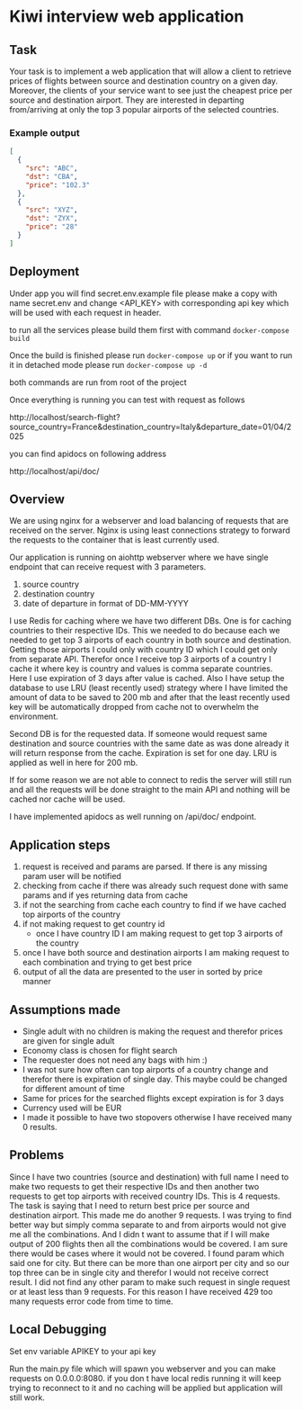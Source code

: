 # Kiwi interview web application

## Task

Your task is to implement a web application that will allow a client to retrieve prices of flights
between source and destination country on a given day. Moreover, the clients of your service
want to see just the cheapest price per source and destination airport. They are interested in
departing from/arriving at only the top 3 popular airports of the selected countries.

### Example output
```json
[
  {
    "src": "ABC",
    "dst": "CBA",
    "price": "102.3"
  },
  {
    "src": "XYZ",
    "dst": "ZYX",
    "price": "28"
  }
]
```

## Deployment
Under app you will find secret.env.example file please make a copy with name secret.env and change
<API_KEY> with corresponding api key which will be used with each request in header. 

to run all the services please build them first with command `docker-compose build`

Once the build is finished please run `docker-compose up` or if you want to run it in 
detached mode please run `docker-compose up -d`

both commands are run from root of the project

Once everything is running you can test with request as follows

http://localhost/search-flight?source_country=France&destination_country=Italy&departure_date=01/04/2025

you can find apidocs on following address

http://localhost/api/doc/

## Overview
We are using nginx for a webserver and load balancing of requests that are received on
the server. Nginx is using least connections strategy to forward the requests to the container
that is least currently used.

Our application is running on aiohttp webserver where we have single endpoint that can receive
request with 3 parameters.

1. source country
2. destination country
3. date of departure in format of DD-MM-YYYY

I use Redis for caching where we have two different DBs. One is for caching countries to their
respective IDs. This we needed to do because each we needed to get top 3 airports of each country
in both source and destination. Getting those airports I could only with country ID which I could 
get only from separate API. Therefor once I receive top 3 airports of a country I cache it where 
key is country and values is comma separate countries. Here I use expiration of 3 days after value
is cached. Also I have setup the database to use LRU (least recently used) strategy where I have
limited the amount of data to be saved to 200 mb and after that the least recently used key will be
automatically dropped from cache not to overwhelm the environment.

Second DB is for the requested data. If someone would request same destination and source countries
with the same date as was done already it will return response from the cache. Expiration is set for
one day. LRU is applied as well in here for 200 mb.

If for some reason we are not able to connect to redis the server will still run and all the requests
will be done straight to the main API and nothing will be cached nor cache will be used.

I have implemented apidocs as well running on /api/doc/ endpoint.


## Application steps
1. request is received and params are parsed. If there is any missing param user will be notified
2. checking from cache if there was already such request done with same params and if yes returning data from cache
3. if not the searching from cache each country to find if we have cached top airports of the country
4. if not making request to get country id
   - once I have country ID I am making request to get top 3 airports of the country
5. once I have both source and destination airports I am making request to each combination and trying to get best price
6. output of all the data are presented to the user in sorted by price manner

## Assumptions made
- Single adult with no children is making the request and therefor prices are given for single adult
- Economy class is chosen for flight search
- The requester does not need any bags with him :)
- I was not sure how often can top airports of a country change and therefor there is expiration of single day. This maybe could be changed for different amount of time
- Same for prices for the searched flights except expiration is for 3 days
- Currency used will be EUR
- I made it possible to have two stopovers otherwise I have received many 0 results.


## Problems
Since I have two countries (source and destination) with full name I need to make two requests to get their respective IDs
and then another two requests to get top airports with received country IDs. This is 4 requests. The task is saying
that I need to return best price per source and destination airport. This made me do another 9 requests. I was trying to find
better way but simply comma separate to and from airports would not give me all the combinations. And I didn t want to assume
that if I will make output of 200 flights then all the combinations would be covered. I am sure there would be cases where it would
not be covered. I found param which said one for city. But there can be more than one airport per city and so our
top three can be in single city and therefor I would not receive correct result. I did not find any other param to make such request
in single request or at least less than 9 requests. For this reason I have received 429 too many requests error code from time to time.

## Local Debugging
Set env variable APIKEY to your api key

Run the main.py file which will spawn you webserver and you can make requests on 0.0.0.0:8080.
if you don t have local redis running it will keep trying to reconnect to it and no caching will be applied but
application will still work.
